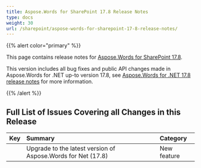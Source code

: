 ```yaml
---
title: Aspose.Words for SharePoint 17.8 Release Notes
type: docs
weight: 30
url: /sharepoint/aspose-words-for-sharepoint-17-8-release-notes/
---
```


{{% alert color="primary" %}} 

This page contains release notes for [Aspose.Words for SharePoint 17.8](https://downloads.aspose.com/words/sharepoint/new-releases/aspose.words-for-sharepoint-17.8/).

This version includes all bug fixes and public API changes made in Aspose.Words for .NET up-to version 17.8, see [Aspose.Words for .NET 17.8 release notes](https://docs.aspose.com/display/wordsnet/Aspose.Words+for+.NET+17.8+Release+Notes) for more information.

{{% /alert %}} 


## Full List of Issues Covering all Changes in this Release


|Key|Summary|Category|
| :- | :- | :- |
| |Upgrade to the latest version of Aspose.Words for Net (17.8)|New feature|

